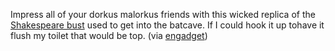 ---
layout: post
wordpress_id: 7
wordpress_url: http://noesbueno.com/tidbits/?p=7
date: '2005-07-29 18:15:47 -0500'
date_gmt: '2005-07-29 23:15:47 -0500'
body: |
  <p>Impress all of your dorkus malorkus friends with this wicked replica of the <a href="http://www.entertainmentearth.com/prodinfo.asp?number=MRZ10000">Shakespeare bust</a> used to get into the batcave.  If I could hook it up tohave it flush my toilet that would be top. <span class="via">(via <a href="http://www.engadget.com/entry/1234000087052262/">engadget</a>)</span></p>
---